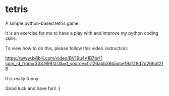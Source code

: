 # tetris
A simple python-based tetris game.

It is an exercise for me to have a play with and improve my python coding skills.

To view how to do this, please follow this video instruction:

https://www.bilibili.com/video/BV19u4y1B7br/?spm_id_from=333.999.0.0&vd_source=fc126abb36b5dcef9af28d2d266af216

It is really funny.

Good luck and have fun! :)
